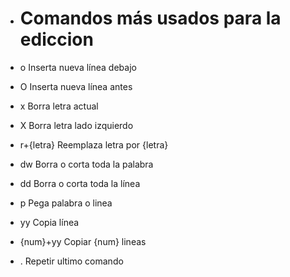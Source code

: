 - # Comandos más usados para la ediccion

- o Inserta nueva línea debajo
- O Inserta nueva línea antes
- x Borra letra actual
- X Borra letra lado izquierdo
- r+{letra} Reemplaza letra por {letra}
- dw Borra o corta toda la palabra
- dd Borra o corta toda la línea
- p Pega palabra o linea
- yy Copia línea
- {num}+yy Copiar {num} lineas
- . Repetir ultimo comando 
